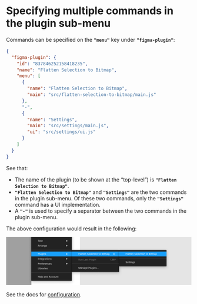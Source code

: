# Specifying multiple commands in the plugin sub-menu

Commands can be specified on the **`"menu"`** key under **`"figma-plugin"`**:

```json
{
  "figma-plugin": {
    "id": "837846252158418235",
    "name": "Flatten Selection to Bitmap",
    "menu": [
      {
        "name": "Flatten Selection to Bitmap",
        "main": "src/flatten-selection-to-bitmap/main.js"
      },
      "-",
      {
        "name": "Settings",
        "main": "src/settings/main.js",
        "ui": "src/settings/ui.js"
      }
    ]
  }
}
```

See that:

- The name of the plugin (to be shown at the “top-level”) is **`"Flatten Selection to Bitmap"`**.
- **`"Flatten Selection to Bitmap"`** and **`"Settings"`** are the two commands in the plugin sub-menu. Of these two commands, only the **`"Settings"`** command has a UI implementation.
- A **`"-"`** is used to specify a separator between the two commands in the plugin sub-menu.

The above configuration would result in the following:

![“Flatten Selection to Bitmap” plugin sub-menu](/media/multiple-commands.png)

See the docs for [configuration](/docs/configuration.md#readme).
